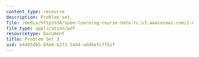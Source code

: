 ```yaml
---
content_type: resource
description: Problem set.
file: /media/https%3A/open-learning-course-data-rc.s3.amazonaws.com/2-004-dynamics-and-control-ii-spring-2008/e44b5d05b5e862733a94add4efc7741f_ps3.pdf
file_type: application/pdf
resourcetype: Document
title: Problem Set 3
uid: e44b5d05-b5e8-6273-3a94-add4efc7741f
---
```

